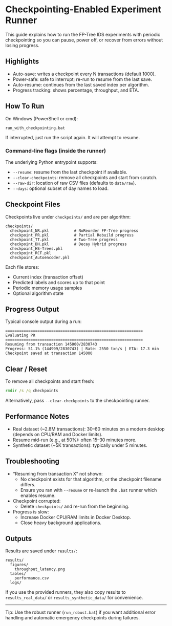 # Checkpointing-Enabled Experiment Runner

This guide explains how to run the FP-Tree IDS experiments with periodic checkpointing so you can pause, power off, or recover from errors without losing progress.

## Highlights

- Auto-save: writes a checkpoint every N transactions (default 1000).
- Power-safe: safe to interrupt; re-run to resume from the last save.
- Auto-resume: continues from the last saved index per algorithm.
- Progress tracking: shows percentage, throughput, and ETA.

## How To Run

On Windows (PowerShell or cmd):

```cmd
run_with_checkpointing.bat
```

If interrupted, just run the script again. It will attempt to resume.

### Command-line flags (inside the runner)

The underlying Python entrypoint supports:

- `--resume`: resume from the last checkpoint if available.
- `--clear-checkpoints`: remove all checkpoints and start from scratch.
- `--raw-dir`: location of raw CSV files (defaults to `data/raw`).
- `--days`: optional subset of day names to load.

## Checkpoint Files

Checkpoints live under `checkpoints/` and are per algorithm:

```
checkpoints/
  checkpoint_NR.pkl           # NoReorder FP-Tree progress
  checkpoint_PR.pkl           # Partial Rebuild progress
  checkpoint_TT.pkl           # Two-Tree progress
  checkpoint_DH.pkl           # Decay Hybrid progress
  checkpoint_HS-Trees.pkl
  checkpoint_RCF.pkl
  checkpoint_Autoencoder.pkl
```

Each file stores:
- Current index (transaction offset)
- Predicted labels and scores up to that point
- Periodic memory usage samples
- Optional algorithm state

## Progress Output

Typical console output during a run:

```
============================================================
Evaluating PR
============================================================
Resuming from transaction 145000/2830743
Progress: 51.1% (144999/2830743) | Rate: 2550 txn/s | ETA: 17.3 min
Checkpoint saved at transaction 145000
```

## Clear / Reset

To remove all checkpoints and start fresh:

```cmd
rmdir /s /q checkpoints
```

Alternatively, pass `--clear-checkpoints` to the checkpointing runner.

## Performance Notes

- Real dataset (~2.8M transactions): 30–60 minutes on a modern desktop (depends on CPU/RAM and Docker limits).
- Resume mid-run (e.g., at 50%): often 15–30 minutes more.
- Synthetic dataset (~5K transactions): typically under 5 minutes.

## Troubleshooting

- “Resuming from transaction X” not shown:
  - No checkpoint exists for that algorithm, or the checkpoint filename differs.
  - Ensure you ran with `--resume` or re-launch the `.bat` runner which enables resume.
- Checkpoint corrupted:
  - Delete `checkpoints/` and re-run from the beginning.
- Progress is slow:
  - Increase Docker CPU/RAM limits in Docker Desktop.
  - Close heavy background applications.

## Outputs

Results are saved under `results/`:

```
results/
  figures/
    throughput_latency.png
  tables/
    performance.csv
  logs/
```

If you use the provided runners, they also copy results to
`results_real_data/` or `results_synthetic_data/` for convenience.

---

Tip: Use the robust runner (`run_robust.bat`) if you want additional error
handling and automatic emergency checkpoints during failures.

